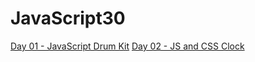 # JavaScript30
[Day 01 - JavaScript Drum Kit](https://chloelo.github.io/JavaScript30/01-JavaScript_Drum_Kit/index-chloe.html)
[Day 02 - JS and CSS Clock](https://chloelo.github.io/JavaScript30/02-JS_and_CSS_Clock/index-chloe.html)
